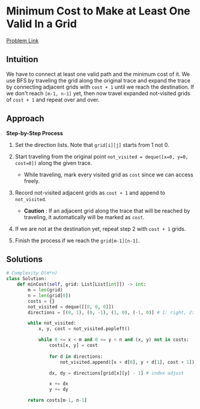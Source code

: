**Minimum Cost to Make at Least One Valid In a Grid**
=
[Problem Link](https://leetcode.com/problems/minimum-cost-to-make-at-least-one-valid-path-in-a-grid/description)

## Intuition
We have to connect at least one valid path and the minimum cost of it. We use BFS by traveling the grid along the original trace
and expand the trace by connecting adjacent grids with `cost + 1` until we reach the destination.
If we don't reach `[m-1, n-1]` yet, then now travel expanded not-visited grids of `cost + 1` and repeat over and over.

## Approach
**Step-by-Step Process**

1. Set the direction lists. Note that `grid[i][j]` starts from 1 not 0.

2. Start traveling from the original point `not_visited = deque([x=0, y=0, cost=0])` along the given trace.
    - While traveling, mark every visited grid as `cost` since we can access freely.

3. Record not-visited adjacent grids as `cost + 1` and append to `not_visited`.
    - **Caution** : If an adjacent grid along the trace that will be reached by traveling, it automatically will be marked as `cost`.
  
4. If we are not at the destination yet, repeat step 2 with `cost + 1` grids.

5. Finish the process if we reach the `grid[m-1][n-1]`.
  
## Solutions
```python
# Complexity O(m*n)
class Solution:
    def minCost(self, grid: List[List[int]]) -> int:
        m = len(grid)
        n = len(grid[0])
        costs = {}
        not_visited = deque([[0, 0, 0]])
        directions = [(0, 1), (0, -1), (1, 0), (-1, 0)] # 1: right, 2: left, 3: up, 4: down

        while not_visited:
            x, y, cost = not_visited.popleft()

            while 0 <= x < m and 0 <= y < n and (x, y) not in costs:
                costs[x, y] = cost
                
                for d in directions:
                    not_visited.append([x + d[0], y + d[1], cost + 1]) # if 

                dx, dy = directions[grid[x][y] - 1] # index adjust

                x += dx
                y += dy

        return costs[m-1, n-1]
```
